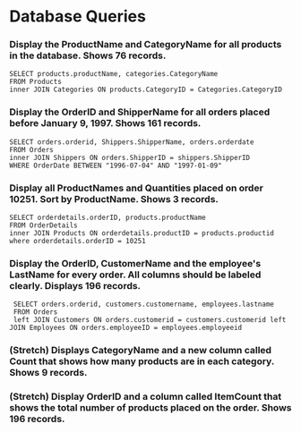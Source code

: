 # Database Queries

### Display the ProductName and CategoryName for all products in the database. Shows 76 records.
    SELECT products.productName, categories.CategoryName
    FROM Products
    inner JOIN Categories ON products.CategoryID = Categories.CategoryID

### Display the OrderID and ShipperName for all orders placed before January 9, 1997. Shows 161 records.
    SELECT orders.orderid, Shippers.ShipperName, orders.orderdate 
    FROM Orders 
    inner JOIN Shippers ON orders.ShipperID = shippers.ShipperID  
    WHERE OrderDate BETWEEN "1996-07-04" AND "1997-01-09"

### Display all ProductNames and Quantities placed on order 10251. Sort by ProductName. Shows 3 records.
    SELECT orderdetails.orderID, products.productName 
    FROM OrderDetails 
    inner JOIN Products ON orderdetails.productID = products.productid where orderdetails.orderID = 10251

### Display the OrderID, CustomerName and the employee's LastName for every order. All columns should be labeled clearly. Displays 196 records.
     SELECT orders.orderid, customers.customername, employees.lastname 
     FROM Orders 
     left JOIN Customers ON orders.customerid = customers.customerid left JOIN Employees ON orders.employeeID = employees.employeeid
     
### (Stretch)  Displays CategoryName and a new column called Count that shows how many products are in each category. Shows 9 records.

### (Stretch) Display OrderID and a  column called ItemCount that shows the total number of products placed on the order. Shows 196 records. 